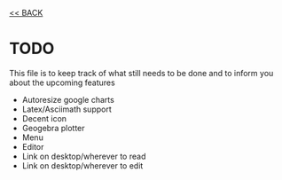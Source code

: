 [<< BACK](src/index.md)

# TODO

This file is to keep track of what still needs to be done and to inform you about the upcoming features

- Autoresize google charts
- Latex/Asciimath support
- Decent icon
- Geogebra plotter
- Menu
- Editor
- Link on desktop/wherever to read
- Link on desktop/wherever to edit